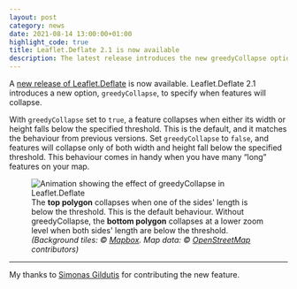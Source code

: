```yaml
---
layout: post
category: news
date: 2021-08-14 13:00:00+01:00
highlight_code: true
title: Leaflet.Deflate 2.1 is now available
description: The latest release introduces the new greedyCollapse option.
---
```


A [new release of Leaflet.Deflate](https://github.com/oliverroick/Leaflet.Deflate/releases/tag/v2.1.0) is now available. Leaflet.Deflate 2.1 introduces a new option, `greedyCollapse`, to specify when features will collapse.

With `greedyCollapse` set to `true`, a feature collapses when either its width or height falls below the specified threshold. This is the default, and it matches the behaviour from previous versions. Set `greedyCollapse` to `false`, and features will collapse only of both width and height fall below the specified threshold. This behaviour comes in handy when you have many “long” features on your map.

<figure>
    <img src="/img/greedy-deflate.gif" alt="Animation showing the effect of greedyCollapse in Leaflet.Deflate">
    <figcaption>The <b>top polygon</b> collapses when one of the sides' length is below the threshold. This is the default behaviour. Without greedyCollapse, the <b>bottom polygon</b> collapses at a lower zoom level when both sides' length are below the threshold. <cite>(Background tiles: © <a href="https://www.mapbox.com/feedback/">Mapbox</a>. Map data: © <a href="http://www.openstreetmap.org/copyright">OpenStreetMap</a> contributors)</cite></figcaption>
</figure>

---

My thanks to [Simonas Gildutis](https://github.com/simonasdev) for contributing the new feature.
